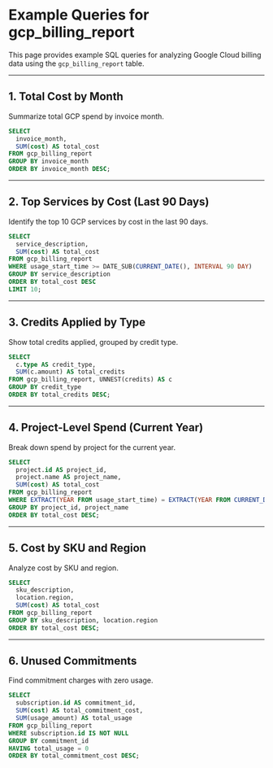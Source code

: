 # Example Queries for gcp_billing_report

This page provides example SQL queries for analyzing Google Cloud billing data using the `gcp_billing_report` table.

---

## 1. Total Cost by Month

Summarize total GCP spend by invoice month.

```sql
SELECT
  invoice_month,
  SUM(cost) AS total_cost
FROM gcp_billing_report
GROUP BY invoice_month
ORDER BY invoice_month DESC;
```

---

## 2. Top Services by Cost (Last 90 Days)

Identify the top 10 GCP services by cost in the last 90 days.

```sql
SELECT
  service_description,
  SUM(cost) AS total_cost
FROM gcp_billing_report
WHERE usage_start_time >= DATE_SUB(CURRENT_DATE(), INTERVAL 90 DAY)
GROUP BY service_description
ORDER BY total_cost DESC
LIMIT 10;
```

---

## 3. Credits Applied by Type

Show total credits applied, grouped by credit type.

```sql
SELECT
  c.type AS credit_type,
  SUM(c.amount) AS total_credits
FROM gcp_billing_report, UNNEST(credits) AS c
GROUP BY credit_type
ORDER BY total_credits DESC;
```

---

## 4. Project-Level Spend (Current Year)

Break down spend by project for the current year.

```sql
SELECT
  project.id AS project_id,
  project.name AS project_name,
  SUM(cost) AS total_cost
FROM gcp_billing_report
WHERE EXTRACT(YEAR FROM usage_start_time) = EXTRACT(YEAR FROM CURRENT_DATE())
GROUP BY project_id, project_name
ORDER BY total_cost DESC;
```

---

## 5. Cost by SKU and Region

Analyze cost by SKU and region.

```sql
SELECT
  sku_description,
  location.region,
  SUM(cost) AS total_cost
FROM gcp_billing_report
GROUP BY sku_description, location.region
ORDER BY total_cost DESC;
```

---

## 6. Unused Commitments

Find commitment charges with zero usage.

```sql
SELECT
  subscription.id AS commitment_id,
  SUM(cost) AS total_commitment_cost,
  SUM(usage_amount) AS total_usage
FROM gcp_billing_report
WHERE subscription.id IS NOT NULL
GROUP BY commitment_id
HAVING total_usage = 0
ORDER BY total_commitment_cost DESC;
``` 